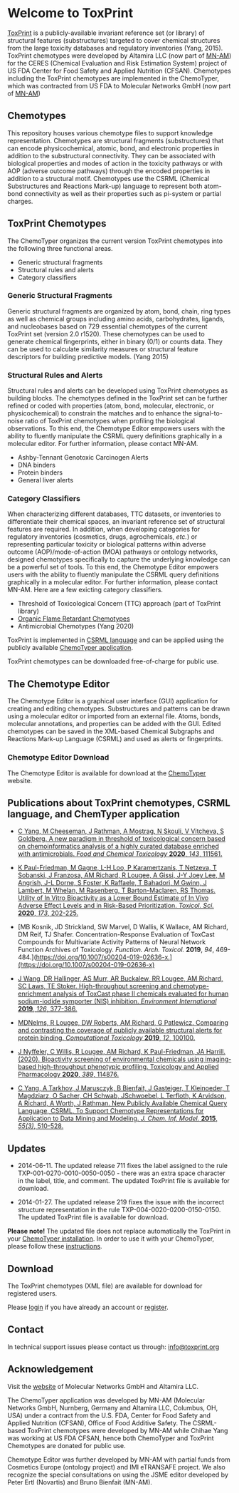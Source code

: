 # Welcome to ToxPrint

[​ToxPrint](http://toxprint.org) is a publicly-available invariant reference set (or library) of structural features (substructures) targeted to cover chemical structures from the large toxicity databases and regulatory inventories (Yang, 2015). ToxPrint chemotypes were developed by Altamira LLC (now part of [​MN-AM](https://www.mn-am.com/)) for the CERES (Chemical Evaluation and Risk Estimation System) project of US FDA Center for Food Safety and Applied Nutrition (CFSAN). Chemotypes including the ToxPrint chemotypes are implemented in the ChemoTyper, which was contracted from US FDA to Molecular Networks GmbH (now part of [​MN-AM](https://www.mn-am.com/))

## Chemotypes

This repository houses various chemotype files to support knowledge representation. Chemotypes are structural fragments (substructures) that can encode physicochemical, atomic, bond, and electronic properties in addition to the substructural connectivity. They can be associated with biological properties and modes of action in the toxicity pathways or with AOP (adverse outcome pathways) through the encoded properties in addition to a structural motif. Chemotypes use the CSRML (Chemical Substructures and Reactions Mark-up) language to represent both atom-bond connectivity as well as their properties such as pi-system or partial charges.

## ToxPrint Chemotypes

The ChemoTyper organizes the current version ToxPrint chemotypes into the following three functional areas.

*   Generic structural fragments
*   Structural rules and alerts
*   Category classifiers

### Generic Structural Fragments

Generic structural fragments are organized by atom, bond, chain, ring types as well as chemical groups including amino acids, carbohydrates, ligands, and nucleobases based on 729 essential chemotypes of the current ToxPrint set (version 2.0 r1520). These chemotypes can be used to generate chemical fingerprints, either in binary (0/1) or counts data. They can be used to calculate similarity measures or structural feature descriptors for building predictive models. (Yang 2015)

### Structural Rules and Alerts

Structural rules and alerts can be developed using ToxPrint chemotypes as building blocks. The chemotypes defined in the ToxPrint set can be further refined or coded with properties (atom, bond, molecular, electronic, or physicochemical) to constrain the matches and to enhance the signal-to-noise ratio of ToxPrint chemotypes when profiling the biological observations. To this end, the Chemotype Editor empowers users with the ability to fluently manipulate the CSRML query definitions graphically in a molecular editor. For further information, please contact MN-AM.

*   Ashby-Tennant Genotoxic Carcinogen Alerts
*   DNA binders
*   Protein binders
*   General liver alerts

### Category Classifiers

When characterizing different databases, TTC datasets, or inventories to differentiate their chemical spaces, an invariant reference set of structural features are required. In addition, when developing categories for regulatory inventories (cosmetics, drugs, agrochemicals, *etc.*) or representing particular toxicity or biological patterns within adverse outcome (AOP)/mode-of-action (MOA) pathways or ontology networks, designed chemotypes specifically to capture the underlying knowledge can be a powerful set of tools. To this end, the Chemotype Editor empowers users with the ability to fluently manipulate the CSRML query definitions graphically in a molecular editor. For further information, please contact MN-AM. Here are a few exicting category classifiers.

*   Threshold of Toxicological Concern (TTC) approach (part of ToxPrint library)
*   [​Organic Flame Retardant Chemotypes](http://www8.nationalacademies.org/onpinews/newsitem.aspx?RecordID=25412)
*   Antimicrobial Chemotypes (Yang 2020)

ToxPrint is implemented in [​CSRML language](https://chemotyper.org/wiki/WikiStart#TheCSRMLReferenceImplementation) and can be applied using the publicly available [​ChemoTyper application](http://chemotyper.org).

ToxPrint chemotypes can be downloaded free-of-charge for public use.

## The Chemotype Editor

The Chemotype Editor is a graphical user interface (GUI) application for creating and editing chemotypes. Substructures and patterns can be drawn using a molecular editor or imported from an external file. Atoms, bonds, molecular annotations, and properties can be added with the GUI. Edited chemotypes can be saved in the XML-based Chemical Subgraphs and Reactions Mark-up Language (CSRML) and used as alerts or fingerprints.

### Chemotype Editor Download

The Chemotype Editor is available for download at the [​ChemoTyper](http://chemotyper.org) website.

## Publications about ToxPrint chemotypes, CSRML language, and ChemTyper application

*   [C Yang, M Cheeseman, J Rathman, A Mostrag, N Skouli, V Vitcheva, S Goldberg. A new paradigm in threshold of toxicological concern based on chemoinformatics analysis of a highly curated database enriched with antimicrobials. *Food and Chemical Toxicology* **2020**, *143*, 111561.](https://doi.org/10.1016/j.fct.2020.111561)

*   [K ​Paul-Friedman, M Gagne, L-H Loo, P Karamertzanis, T Netzeva, T Sobanski, J Franzosa, AM Richard, R Lougee, A Gissi, J-Y Joey Lee, M Angrish, J-L Dorne, S Foster, K Raffaele, T Bahadori, M Gwinn, J Lambert, M Whelan, M Rasenberg, T Barton-Maclaren, RS Thomas. Utility of In Vitro Bioactivity as a Lower Bound Estimate of In Vivo Adverse Effect Levels and in Risk-Based Prioritization. *Toxicol. Sci.* **2020**, *173*, 202-225.](https://doi.org/10.1093/toxsci/kfz201)

*   [MB ​Kosnik, JD Strickland, SW Marvel, D Wallis, K Wallace, AM Richard, DM Reif, TJ Shafer. Concentration-Response Evaluation of ToxCast Compounds for Multivariate Activity Patterns of Neural Network Function Archives of Toxicology. *Function. Arch. Toxicol.* **2019**, *94*, 469-484.](https://doi.org/10.1007/s00204-019-02636-x.](https://doi.org/10.1007/s00204-019-02636-x)

*   [​J Wang, DR Hallinger, AS Murr, AR Buckalew, RR Lougee, AM Richard, SC Laws, TE Stoker. High-throughput screening and chemotype-enrichment analysis of ToxCast phase II chemicals evaluated for human sodium-iodide symporter (NIS) inhibition. *Environment International* **2019**, *126*, 377-386.](https://www.sciencedirect.com/science/article/pii/S0160412018321196)

*   [MD ​Nelms, R Lougee, DW Roberts, AM Richard, G Patlewicz. Comparing and contrasting the coverage of publicly available structural alerts for protein binding. *Computational Toxicology* **2019**, *12*, 100100.](https://www.sciencedirect.com/science/article/pii/S2468111319300283)

*   [​J Nyffeler, C Willis, R Lougee, AM Richard, K Paul-Friedman, JA Harrill. (2020). Bioactivity screening of environmental chemicals using imaging-based high-throughput phenotypic profiling. Toxicology and Applied Pharmacology **2020**, *389*, 114876.](https://www.sciencedirect.com/science/article/pii/S0041008X19304843)

*   [​C Yang, A Tarkhov, J Marusczyk, B Bienfait, J Gasteiger, T Kleinoeder, T Magdziarz, O Sacher, CH Schwab, JSchwoebel, L Terfloth, K Arvidson, A Richard, A Worth, J Rathman. New Publicly Available Chemical Query Language, CSRML, To Support Chemotype Representations for Application to Data Mining and Modeling. *J. Chem. Inf. Model.* **2015**, *55(3)*, 510-528.](http://pubs.acs.org/doi/abs/10.1021/ci500667v)

## Updates

*   2014-06-11. The updated release 711 fixes the label assigned to the rule TXP-001-0270-0010-0050-0050 - there was an extra space character in the label, title, and comment. The updated ToxPrint file is available for download.

*   2014-01-27. The updated release 219 fixes the issue with the incorrect structure representation in the rule TXP-004-0020-0200-0150-0150. The updated ToxPrint file is available for download.

**Please note!** The updated file does not replace automatically the ToxPrint in your [​ChemoTyper installation](http://chemotyper.org). In order to use it with your ChemoTyper, please follow these [instructions](/wiki/LatestToxPrintUsageInstructions).

## Download

The ToxPrint chemotypes (XML file) are available for download for registered users.

Please [login](/login) if you have already an account or [register](/register).

## Contact

In technical support issues please contact us through: [​info@toxprint.org](mailto:info@toxprint.org)

## Acknowledgement

Visit the [​website](https://www.mn-am.com) of Molecular Networks GmbH and Altamira LLC.

The ChemoTyper application was developed by MN-AM (Molecular Networks GmbH, Nurnberg, Germany and Altamira LLC, Columbus, OH, USA) under a contract from the U.S. FDA, Center for Food Safety and Applied Nutrition (CFSAN), Office of Food Additive Safety. The CSRML-based ToxPrint chemotypes were developed by MN-AM while Chihae Yang was working at US FDA CFSAN, hence both ChemoTyper and ToxPrint Chemotypes are donated for public use.

Chemotype Editor was further developed by MN-AM with partial funds from Cosmetics Europe (ontology project) and IMI eTRANSAFE project. We also recognize the special consultations on using the JSME editor developed by Peter Ertl (Novartis) and Bruno Bienfait (MN-AM).
